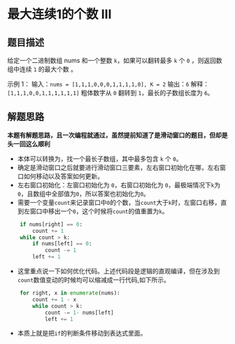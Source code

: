 # 最大连续1的个数 III

## 题目描述
给定一个二进制数组 nums 和一个整数 `k`，如果可以翻转最多 `k` 个 `0` ，则返回数组中连续 `1` 的最大个数 。

示例 1：
输入：`nums = [1,1,1,0,0,0,1,1,1,1,0], K = 2`
输出：`6`
解释：`[1,1,1,0,0,1,1,1,1,1,1]`
粗体数字从 `0` 翻转到 `1`，最长的子数组长度为 `6`。

## 解题思路
**本题有解题思路，且一次编程就通过，虽然提前知道了是滑动窗口的题目，但却是头一回这么顺利**
- 本体可以转换为，找一个最长子数组，其中最多包含 `k` 个 `0`。
- 确定是滑动窗口之后就要进行滑动窗口三要素，左右窗口初始化在哪，左右窗口如何移动以及答案如何更新。
- 左右窗口初始化：左窗口初始化为 `0`，右窗口初始化为 `0`，最极端情况下`k`为`0`，且数组中全部值为`0`，所以答案也初始化为`0`。
- 需要一个变量`count`来记录窗口中`0`的个数，当`count`大于`k`时，左窗口右移，直到左窗口中移出一个`0`，这个时候将`count`的值重置为`k`。
```python
    if nums[right] == 0:
        count += 1
    while count > k:
        if nums[left] == 0:
            count -= 1
        left += 1
```
- 这里重点说一下如何优化代码。上述代码段是逻辑的直观编译，但在涉及到`count`数值变动的时候均可以缩减成一行代码,如下所示。
```python
    for right, x in enumerate(nums):
        count += 1 - x
        while count > k:
            count -= 1- nums[left]
            left += 1
```
- 本质上就是把`if`的判断条件移动到表达式里面。